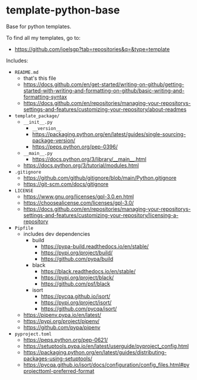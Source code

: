 # template-python-base
Base for python templates.

To find all my templates, go to:
- https://github.com/joelsgp?tab=repositories&q=&type=template

Includes:
- `README.md`
    - that's this file
    - https://docs.github.com/en/get-started/writing-on-github/getting-started-with-writing-and-formatting-on-github/basic-writing-and-formatting-syntax
    - https://docs.github.com/en/repositories/managing-your-repositorys-settings-and-features/customizing-your-repository/about-readmes
- `template_package/`
    - `__init__.py`
        - `__version__`
        - https://packaging.python.org/en/latest/guides/single-sourcing-package-version/
        - https://peps.python.org/pep-0396/
    - `__main__.py`
        - https://docs.python.org/3/library/__main__.html
    - https://docs.python.org/3/tutorial/modules.html
- `.gitignore`
    - https://github.com/github/gitignore/blob/main/Python.gitignore
    - https://git-scm.com/docs/gitignore
- `LICENSE`
    - https://www.gnu.org/licenses/gpl-3.0.en.html
    - https://choosealicense.com/licenses/gpl-3.0/
    - https://docs.github.com/en/repositories/managing-your-repositorys-settings-and-features/customizing-your-repository/licensing-a-repository
- `Pipfile`
    - includes dev dependencies
        - build
            - https://pypa-build.readthedocs.io/en/stable/
            - https://pypi.org/project/build/
            - https://github.com/pypa/build
        - black
            - https://black.readthedocs.io/en/stable/
            - https://pypi.org/project/black/
            - https://github.com/psf/black
        - isort
            - https://pycqa.github.io/isort/
            - https://pypi.org/project/isort/
            - https://github.com/pycqa/isort/
    - https://pipenv.pypa.io/en/latest/
    - https://pypi.org/project/pipenv/
    - https://github.com/pypa/pipenv
- `pyproject.toml`
    - https://peps.python.org/pep-0621/
    - https://setuptools.pypa.io/en/latest/userguide/pyproject_config.html
    - https://packaging.python.org/en/latest/guides/distributing-packages-using-setuptools/
    - https://pycqa.github.io/isort/docs/configuration/config_files.html#pyprojecttoml-preferred-format
